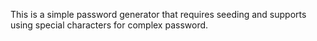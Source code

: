 This is a simple password generator that requires seeding and supports using special characters for complex password.
